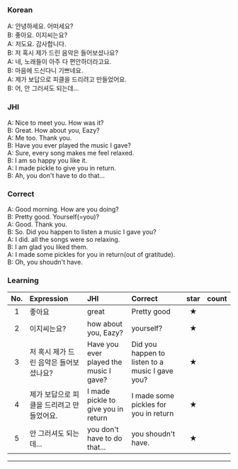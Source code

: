 ### Korean

A: 안녕하세요. 어떠세요?   
B: 좋아요. 이지씨는요?   
A: 저도요. 감사합니다.    
B: 저 혹시 제가 드린 음악은 들어보셨나요?    
A: 네, 노래들이 아주 다 편안하더라고요.   
B: 마음에 드신다니 기쁘네요.   
A: 제가 보답으로 피클을 드리려고 만들었어요.  
B: 어, 안 그러셔도 되는데...  


### JHI

A: Nice to meet you. How was it?   
B: Great. How about you, Eazy?   
A: Me too. Thank you.     
B: Have you ever played the music I gave?   
A: Sure, every song makes me feel relaxed.     
B: I am so happy you like it.   
A: I made pickle to give you in return.  
B: Ah, you don't have to do that...  

### Correct

A: Good morning. How are you doing?  
B: Pretty good. Yourself(=you)?   
A: Good. Thank you.   
B: So. Did you happen to listen a music I gave you?      
A: I did. all the songs were so relaxing.     
B: I am glad you liked them.     
A: I made some pickles for you in return(out of gratitude).    
B: Oh, you shoudn't have.  



### Learning

| No. | Expression | JHI | Correct | star | count |
| :---: | :--- | :--- | :--- | :---: | :---: |
| 1 | 좋아요 | great |  Pretty good | ★ |
| 2 | 이지씨는요? | how about you, Eazy? | yourself? | ★ |
| 3 | 저 혹시 제가 드린 음악은 들어보셨나요? | Have you ever played the music I gave? | Did you happen to listen to a music I gave you? | ★ |
| 4 | 제가 보답으로 피클을 드리려고 만들었어요. |  I made pickle to give you in return  | I made some pickles for you in return  | ★ |
| 5 |  안 그러셔도 되는데...  | you don't have to do that...  | you shoudn't have. | ★ |


---
